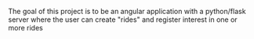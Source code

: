 The goal of this project is to be an angular application with a python/flask server where the user can create "rides" and register interest in one or more rides
